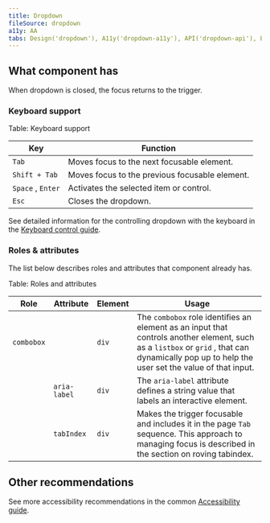 ```yaml
---
title: Dropdown
fileSource: dropdown
a11y: AA
tabs: Design('dropdown'), A11y('dropdown-a11y'), API('dropdown-api'), Example('dropdown-code'), Changelog('dropdown-changelog')
---
```


## What component has

When dropdown is closed, the focus returns to the trigger.

### Keyboard support

Table: Keyboard support

| Key              | Function                                       |
| ---------------- | ---------------------------------------------- |
| `Tab` | Moves focus to the next focusable element.     |
| `Shift + Tab` | Moves focus to the previous focusable element. |
| `Space` , `Enter` | Activates the selected item or control.        |
| `Esc` | Closes the dropdown.                           |

See detailed information for the controlling dropdown with the keyboard in the [Keyboard control guide](/core-principles/a11y/a11y-keyboard#keyboard_support_for_popper).

### Roles & attributes

The list below describes roles and attributes that component already has.

Table: Roles and attributes

| Role | Attribute    | Element | Usage                                                                                                                                                   |
| ---- | ------------ | ------- | ------------------------------------------------------------------------------------------------------------------------------------------------------- |
| `combobox` |        | `div` | The `combobox` role identifies an element as an input that controls another element, such as a `listbox` or `grid` , that can dynamically pop up to help the user set the value of that input. |
|      | `aria-label` | `div` | The `aria-label` attribute defines a string value that labels an interactive element.                                                                   |
|      | `tabIndex` | `div` | Makes the trigger focusable and includes it in the page `Tab` sequence. This approach to managing focus is described in the section on roving tabindex. |

## Other recommendations

See more accessibility recommendations in the common [Accessibility guide](/core-principles/a11y/a11y).

<!--@include: ./dropdown-a11y-report.md-->
